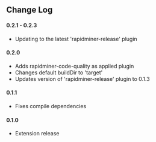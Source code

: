 ## Change Log

#### 0.2.1 - 0.2.3
* Updating to the latest 'rapidminer-release' plugin

#### 0.2.0
* Adds rapidminer-code-quality as applied plugin
* Changes default buildDir to 'target'
* Updates version of 'rapidminer-release' plugin to 0.1.3

#### 0.1.1
* Fixes compile dependencies

#### 0.1.0 
* Extension release



